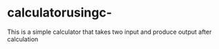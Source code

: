 # calculatorusingc-
This is a simple calculator that takes two input and produce output after calculation
